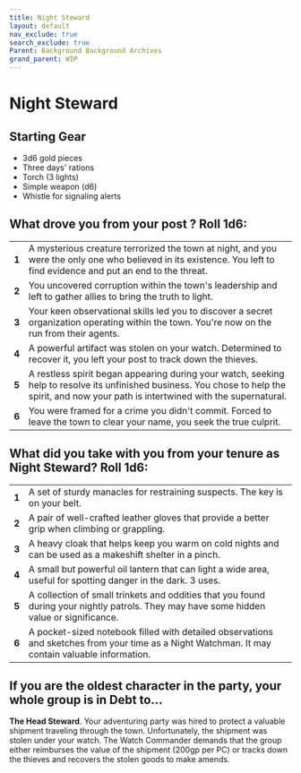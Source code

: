 ```yaml
---
title: Night Steward
layout: default
nav_exclude: true
search_exclude: true
Parent: Background Background Archives
grand_parent: WIP
---
```



# Night Steward

## Starting Gear

- 3d6 gold pieces
- Three days' rations
- Torch (3 lights)
- Simple weapon (d6)
- Whistle for signaling alerts

## What drove you from your post ? Roll 1d6:

|       |                                                              |
| ----- | ------------------------------------------------------------ |
| **1** | A mysterious creature terrorized the town at night, and you were the only one who believed in its existence. You left to find evidence and put an end to the threat. |
| **2** | You uncovered corruption within the town's leadership and left to gather allies to bring the truth to light. |
| **3** | Your keen observational skills led you to discover a secret organization operating within the town. You're now on the run from their agents. |
| **4** | A powerful artifact was stolen on your watch. Determined to recover it, you left your post to track down the thieves. |
| **5** | A restless spirit began appearing during your watch, seeking help to resolve its unfinished business. You chose to help the spirit, and now your path is intertwined with the supernatural. |
| **6** | You were framed for a crime you didn't commit. Forced to leave the town to clear your name, you seek the true culprit. |

## What did you take with you from your tenure as Night Steward? Roll 1d6:

|       |                                                              |
| ----- | ------------------------------------------------------------ |
| **1** | A set of sturdy manacles for restraining suspects. The key is on your belt. |
| **2** | A pair of well-crafted leather gloves that provide a better grip when climbing or grappling. |
| **3** | A heavy cloak that helps keep you warm on cold nights and can be used as a makeshift shelter in a pinch. |
| **4** | A small but powerful oil lantern that can light a wide area, useful for spotting danger in the dark. 3 uses. |
| **5** | A collection of small trinkets and oddities that you found during your nightly patrols. They may have some hidden value or significance. |
| **6** | A pocket-sized notebook filled with detailed observations and sketches from your time as a Night Watchman. It may contain valuable information. |

## If you are the oldest character in the party, your whole group is in Debt to...

**The Head Steward**. Your adventuring party was hired to protect a valuable shipment traveling through the town. Unfortunately, the shipment was stolen under your watch. The Watch Commander demands that the group either reimburses the value of the shipment (200gp per PC) or tracks down the thieves and recovers the stolen goods to make amends.